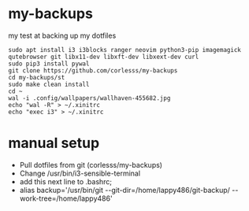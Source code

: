 # my-backups
my test at backing up my dotfiles

```
sudo apt install i3 i3blocks ranger neovim python3-pip imagemagick qutebrowser git libx11-dev libxft-dev libxext-dev curl
sudo pip3 install pywal
git clone https://github.com/corlesss/my-backups
cd my-backups/st
sudo make clean install
cd ~
wal -i .config/wallpapers/wallhaven-455682.jpg
echo "wal -R" > ~/.xinitrc
echo "exec i3" > ~/.xinitrc
```

# manual setup
- Pull dotfiles from git (corlesss/my-backups)
- Change /usr/bin/i3-sensible-terminal
- add this next line to .bashrc;
- alias backup='/usr/bin/git --git-dir=/home/lappy486/git-backup/ --work-tree=/home/lappy486'
